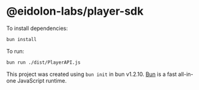 # @eidolon-labs/player-sdk

To install dependencies:

```bash
bun install
```

To run:

```bash
bun run ./dist/PlayerAPI.js
```

This project was created using `bun init` in bun v1.2.10. [Bun](https://bun.sh) is a fast all-in-one JavaScript runtime.
